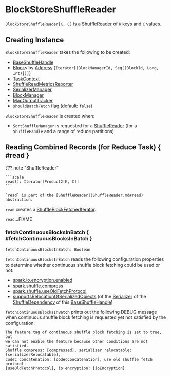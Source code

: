 # BlockStoreShuffleReader

`BlockStoreShuffleReader[K, C]` is a [ShuffleReader](ShuffleReader.md) of `K` keys and `C` values.

## Creating Instance

`BlockStoreShuffleReader` takes the following to be created:

* <span id="handle"> [BaseShuffleHandle](BaseShuffleHandle.md)
* <span id="blocksByAddress"> [Block](../storage/BlockId.md)s by [Address](../storage/BlockManagerId.md) (`Iterator[(BlockManagerId, Seq[(BlockId, Long, Int)])]`)
* <span id="context"> [TaskContext](../scheduler/TaskContext.md)
* <span id="readMetrics"> [ShuffleReadMetricsReporter](ShuffleReadMetricsReporter.md)
* <span id="serializerManager"> [SerializerManager](../serializer/SerializerManager.md)
* <span id="blockManager"> [BlockManager](../storage/BlockManager.md)
* <span id="mapOutputTracker"> [MapOutputTracker](../scheduler/MapOutputTracker.md)
* <span id="shouldBatchFetch"> `shouldBatchFetch` flag (default: `false`)

`BlockStoreShuffleReader` is created when:

* `SortShuffleManager` is requested for a [ShuffleReader](SortShuffleManager.md#getReader) (for a `ShuffleHandle` and a range of reduce partitions)

## Reading Combined Records (for Reduce Task) { #read }

??? note "ShuffleReader"

    ```scala
    read(): Iterator[Product2[K, C]]
    ```

    `read` is part of the [ShuffleReader](ShuffleReader.md#read) abstraction.

`read` creates a [ShuffleBlockFetcherIterator](../storage/ShuffleBlockFetcherIterator.md).

`read`...FIXME

### fetchContinuousBlocksInBatch { #fetchContinuousBlocksInBatch }

```scala
fetchContinuousBlocksInBatch: Boolean
```

`fetchContinuousBlocksInBatch` reads the following configuration properties to determine whether continuous shuffle block fetching could be used or not:

* [spark.io.encryption.enabled](../configuration-properties.md#spark.io.encryption.enabled)
* [spark.shuffle.compress](../configuration-properties.md#spark.shuffle.compress)
* [spark.shuffle.useOldFetchProtocol](../configuration-properties.md#spark.shuffle.useOldFetchProtocol)
* [supportsRelocationOfSerializedObjects](../serializer/Serializer.md#supportsRelocationOfSerializedObjects) (of the [Serializer](../rdd/ShuffleDependency.md#serializer) of the [ShuffleDependency](BaseShuffleHandle.md#dependency) of this [BaseShuffleHandle](#handle))

`fetchContinuousBlocksInBatch` prints out the following DEBUG message when continuous shuffle block fetching is requested yet not satisfied by the configuration:

```text
The feature tag of continuous shuffle block fetching is set to true, but
we can not enable the feature because other conditions are not satisfied.
Shuffle compress: [compressed], serializer relocatable: [serializerRelocatable],
codec concatenation: [codecConcatenation], use old shuffle fetch protocol:
[useOldFetchProtocol], io encryption: [ioEncryption].
```

<!---
## Review Me

=== [[read]] Reading Combined Records For Reduce Task

Internally, `read` first storage:ShuffleBlockFetcherIterator.md#creating-instance[creates a `ShuffleBlockFetcherIterator`] (passing in the values of <<spark_reducer_maxSizeInFlight, spark.reducer.maxSizeInFlight>>, <<spark_reducer_maxReqsInFlight, spark.reducer.maxReqsInFlight>> and <<spark_shuffle_detectCorrupt, spark.shuffle.detectCorrupt>> Spark properties).

NOTE: `read` uses scheduler:MapOutputTracker.md#getMapSizesByExecutorId[`MapOutputTracker` to find the BlockManagers with the shuffle blocks and sizes] to create `ShuffleBlockFetcherIterator`.

`read` creates a new serializer:SerializerInstance.md[SerializerInstance] (using [`Serializer` from ShuffleDependency](../rdd/ShuffleDependency.md#serializer)).

`read` creates a key/value iterator by `deserializeStream` every shuffle block stream.

`read` updates the [context task metrics](../scheduler/TaskContext.md#taskMetrics) for each record read.

NOTE: `read` uses `CompletionIterator` (to count the records read) and spark-InterruptibleIterator.md[InterruptibleIterator] (to support task cancellation).

If the [`ShuffleDependency` has an `Aggregator` defined](../rdd/ShuffleDependency.md#aggregator), `read` wraps the current iterator inside an iterator defined by [Aggregator.combineCombinersByKey](../rdd/Aggregator.md#combineCombinersByKey) (for [`mapSideCombine` enabled](../rdd/ShuffleDependency.md#mapSideCombine)) or [Aggregator.combineValuesByKey](../rdd/Aggregator.md#combineValuesByKey) otherwise.

NOTE: `run` reports an exception when [`ShuffleDependency` has no `Aggregator` defined](../rdd/ShuffleDependency.md#aggregator) with [`mapSideCombine` flag enabled](../rdd/ShuffleDependency.md#mapSideCombine).

For [keyOrdering](../rdd/ShuffleDependency.md#keyOrdering) defined in the `ShuffleDependency`, `run` does the following:

1. shuffle:ExternalSorter.md#creating-instance[Creates an `ExternalSorter`]
2. shuffle:ExternalSorter.md#insertAll[Inserts all the records] into the `ExternalSorter`
3. Updates context `TaskMetrics`
4. Returns a `CompletionIterator` for the `ExternalSorter`
-->
